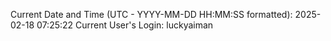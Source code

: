 Current Date and Time (UTC - YYYY-MM-DD HH:MM:SS formatted): 2025-02-18 07:25:22
Current User's Login: luckyaiman
